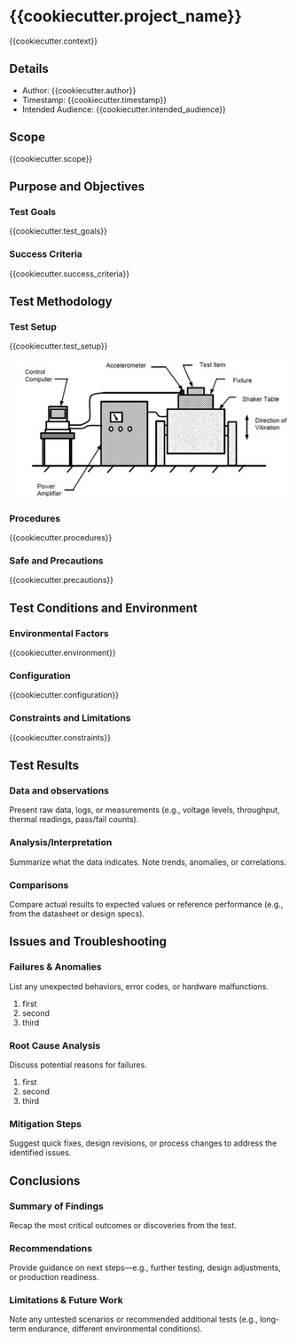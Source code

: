 # {{cookiecutter.project_name}}

{{cookiecutter.context}}

## Details

- Author: {{cookiecutter.author}}
- Timestamp: {{cookiecutter.timestamp}}
- Intended Audience: {{cookiecutter.intended_audience}}

## Scope

{{cookiecutter.scope}}

## Purpose and Objectives

### Test Goals

{{cookiecutter.test_goals}}

### Success Criteria

{{cookiecutter.success_criteria}}

## Test Methodology

### Test Setup

{{cookiecutter.test_setup}}

![Test Setup](./images/setup.jpg)

### Procedures

{{cookiecutter.procedures}}

### Safe and Precautions

{{cookiecutter.precautions}}

## Test Conditions and Environment

### Environmental Factors

{{cookiecutter.environment}}

### Configuration

{{cookiecutter.configuration}}

### Constraints and Limitations

{{cookiecutter.constraints}}

## Test Results

### Data and observations

Present raw data, logs, or measurements (e.g., voltage levels, throughput, thermal readings, pass/fail counts).

### Analysis/Interpretation

Summarize what the data indicates. Note trends, anomalies, or correlations.

### Comparisons

Compare actual results to expected values or reference performance (e.g., from the datasheet or design specs).

## Issues and Troubleshooting

### Failures & Anomalies

 List any unexpected behaviors, error codes, or hardware malfunctions.

1. first
2. second
3. third

### Root Cause Analysis

Discuss potential reasons for failures.

1. first
2. second
3. third


### Mitigation Steps

Suggest quick fixes, design revisions, or process changes to address the identified issues.

## Conclusions

### Summary of Findings

Recap the most critical outcomes or discoveries from the test.

### Recommendations

Provide guidance on next steps—e.g., further testing, design adjustments, or production readiness.

### Limitations & Future Work

Note any untested scenarios or recommended additional tests (e.g., long-term endurance, different environmental conditions).
